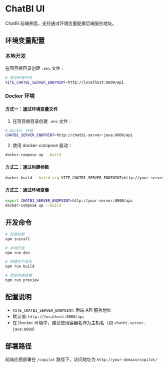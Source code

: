 # ChatBI UI

ChatBI 前端界面，支持通过环境变量配置后端服务地址。

## 环境变量配置

### 本地开发

在项目根目录创建 `.env` 文件：

```bash
# 本地开发环境
VITE_CHATBI_SERVER_ENDPOINT=http://localhost:8000/api
```

### Docker 环境

#### 方式一：通过环境变量文件

1. 在项目根目录创建 `.env` 文件：
```bash
# Docker 环境
CHATBI_SERVER_ENDPOINT=http://chatbi-server-java:8000/api
```

2. 使用 docker-compose 启动：
```bash
docker-compose up --build
```

#### 方式二：通过构建参数

```bash
docker build --build-arg VITE_CHATBI_SERVER_ENDPOINT=http://your-server:8000/api -t chatbi-ui .
```

#### 方式三：通过环境变量

```bash
export CHATBI_SERVER_ENDPOINT=http://your-server:8000/api
docker-compose up --build
```

## 开发命令

```bash
# 安装依赖
npm install

# 本地开发
npm run dev

# 构建生产版本
npm run build

# 预览构建结果
npm run preview
```

## 配置说明

- `VITE_CHATBI_SERVER_ENDPOINT`: 后端 API 服务地址
- 默认值: `http://localhost:8000/api`
- 在 Docker 环境中，建议使用容器名作为主机名（如 `chatbi-server-java:8000`）

## 部署路径

前端应用部署在 `/copilot` 路径下，访问地址为 `http://your-domain/copilot/`
